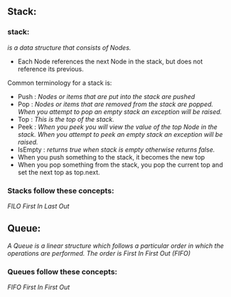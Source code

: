 ## Stack:

### stack:
*is a data structure that consists of Nodes.*
- Each Node references the next Node in the stack, but does not reference its previous.

Common terminology for a stack is:
- Push : *Nodes or items that are put into the stack are pushed*
- Pop : *Nodes or items that are removed from the stack are popped. When you attempt to pop an empty stack an exception will be raised.*
- Top : *This is the top of the stack.*
- Peek : *When you peek you will view the value of the top Node in the stack. When you attempt to peek an empty stack an exception will be raised.*
- IsEmpty : *returns true when stack is empty otherwise returns false.*
- When you push something to the stack, it becomes the new top
- When you pop something from the stack, you pop the current top and set the next top as top.next.

### Stacks follow these concepts:
*FILO First In Last Out*

## Queue: 
*A Queue is a linear structure which follows a particular order in which the operations are performed. The order is First In First Out (FIFO)*

### Queues follow these concepts:
*FIFO First In First Out*